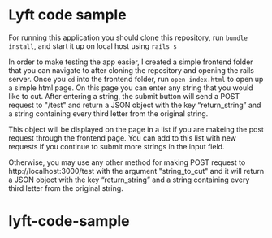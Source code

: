 # Lyft code sample

For running this application you should clone this repository, run `bundle install`, and start it up on local host using `rails s`

In order to make testing the app easier, I created a simple frontend folder that you can navigate to after cloning the repository and opening the rails server. Once you `cd` into the frontend folder, run `open index.html` to open up a simple html page. On this page you can enter any string that you would like to cut. After entering a string, the submit button will send a POST request to "/test" and return a JSON object with the key “return_string” and a string containing every third letter from the original string. 

This object will be displayed on the page in a list if you are makeing the post request through the frontend page. You can add to this list with new requests if you continue to submit more strings in the input field.

Otherwise, you may use any other method for making POST request to http://localhost:3000/test with the argument "string_to_cut" and it will return a JSON object with the key “return_string” and a string containing every third letter from the original string.
# lyft-code-sample

